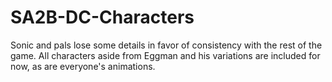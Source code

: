 # SA2B-DC-Characters
Sonic and pals lose some details in favor of consistency with the rest of the game. All characters aside from Eggman and his variations are included for now, as are everyone's animations.
